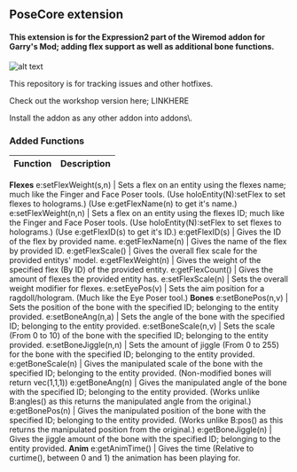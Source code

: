 ## PoseCore extension

#### This extension is for the Expression2 part of the Wiremod addon for Garry's Mod; adding flex support as well as additional bone functions.

![alt text](https://dl.dropbox.com/s/18qnri9nqb2d1ds/icon128.png "Icon")


This repository is for tracking issues and other hotfixes.

Check out the workshop version here;
LINKHERE

Install the addon as any other addon into addons\\.


### Added Functions
Function | Description 
--- | --- 
**Flexes**
e:setFlexWeight(s,n) | Sets a flex on an entity using the flexes name; much like the Finger and Face Poser tools. (Use holoEntity(N):setFlex to set flexes to holograms.) (Use e:getFlexName(n) to get it's name.)
e:setFlexWeight(n,n) | Sets a flex on an entity using the flexes ID; much like the Finger and Face Poser tools. (Use holoEntity(N):setFlex to set flexes to holograms.) (Use e:getFlexID(s) to get it's ID.)
e:getFlexID(s) | Gives the ID of the flex by provided name.
e:getFlexName(n) | Gives the name of the flex by provided ID.
e:getFlexScale() | Gives the overall flex scale for the provided entitys' model.
e:getFlexWeight(n) | Gives the weight of the specified flex (By ID) of the provided entity.
e:getFlexCount() | Gives the amount of flexes the provided entity has.
e:setFlexScale(n) | Sets the overall weight modifier for flexes.
e:setEyePos(v) | Sets the aim position for a ragdoll/hologram. (Much like the Eye Poser tool.)
**Bones**
e:setBonePos(n,v) | Sets the position of the bone with the specified ID; belonging to the entity provided.
e:setBoneAng(n,a) | Sets the angle of the bone with the specified ID; belonging to the entity provided.
e:setBoneScale(n,v) | Sets the scale (From 0 to 10) of the bone with the specified ID; belonging to the entity provided.
e:setBoneJiggle(n,n) | Sets the amount of jiggle (From 0 to 255) for the bone with the specified ID; belonging to the entity provided.
e:getBoneScale(n) | Gives the manipulated scale of the bone with the specified ID; belonging to the entity provided. (Non-modified bones will return vec(1,1,1))
e:getBoneAng(n) | Gives the manipulated angle of the bone with the specified ID; belonging to the entity provided. (Works unlike B:angles() as this returns the manipulated angle from the original.)
e:getBonePos(n) | Gives the manipulated position of the bone with the specified ID; belonging to the entity provided. (Works unlike B:pos() as this returns the manipulated position from the original.)
e:getBoneJiggle(n) | Gives the jiggle amount of the bone with the specified ID; belonging to the entity provided.
**Anim**
e:getAnimTime() | Gives the time (Relative to curtime(), between 0 and 1) the animation has been playing for.
